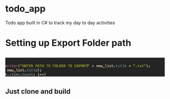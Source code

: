 # todo_app
Todo app built in C# to track my day to day activities 

# Setting up Export Folder path
![alt text](todo_list_app/Resources/Link.png)
---
##  Just clone and build
